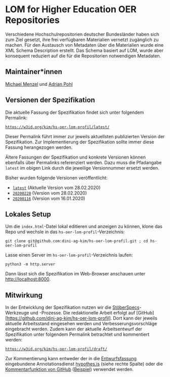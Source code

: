# LOM for Higher Education OER Repositories

Verschiedene Hochschulrepositorien deutscher Bundesländer haben sich zum Ziel
gesetzt, ihre frei verfügbaren Materialien vernetzt zugänglich zu machen. Für
den Austausch von Metadaten über die Materialien wurde eine XML Schema Description
erstellt. Das Schema basiert auf LOM, wurde aber konsequent reduziert auf die
für die Repositorien notwendigen Metadaten.

## Maintainer\*innen

[Michael Menzel](https://github.com/mic-men) und [Adrian Pohl](https://github.com/acka47)

## Versionen der Spezifikation

Die aktuelle Fassung der Spezifikation findet sich unter folgendem Permalink:

[`https://w3id.org/kim/hs-oer-lom-profil/latest/`][latest_version]

Dieser Permalink führt immer zur jeweils aktuellsten publizierten Version der
Spezifikation. Zur Implementierung der Spezifikation sollte immer diese Fassung
herangezogen werden.

Ältere Fassungen der Spezifikation und konkrete Versionen können ebenfalls über
Permalinks referenziert werden. Dazu muss die Pfadangabe `latest` im obigen Link
durch die jeweilige Versionnummer ersetzt werden.

Bisher wurden folgende Versionen veröffentlicht:

- [`latest`][latest_version] (Aktuelle Version vom 28.02.2020)
- [`20200228`][20200228] (Version vom 28.02.2020)
- [`20200116`][20200116] (Version vom 16.01.2020)


## Lokales Setup

Um die `index.html`-Datei lokal editieren und anzeigen zu können, klone das Repo und wechsle in das `hs-oer-lom-profil`-Verzeichnis:

`git clone git@github.com:dini-ag-kim/hs-oer-lom-profil.git ; cd hs-oer-lom-profil`

Lasse einen Server im `hs-oer-lom-profil`-Verzeichnis laufen:

`python3 -m http.server`

Dann lässt sich die Spezifikation im Web-Browser anschauen unter [http://localhost:8000](http://localhost:8000).

## Mitwirkung

In der Entwicklung der Spezifikation nutzen wir die [StöberSpecs](https://w3id.org/kim/stoeberspecs/)-Werkzeuge und -Prozesse.
Die redaktionelle Arbeit erfolgt auf [GitHub][https://github.com/dini-ag-kim/hs-oer-lom-profil]. Dort kann der jeweils
aktuelle Arbeitsstand eingesehen werden und Verbesserungsvorschläge eingebracht
werden. Zudem kann der aktuelle Arbeitsentwurf der Spezifikation unter folgendem
Permalink betrachtet und kommentiert werden:

[`https://w3id.org/kim/hs-oer-lom-profil/draft/`][draft_version]

Zur Kommentierung kann entweder der in die [Entwurfsfassung][draft_version]
eingebundene Annotationsdienst [hypothes.is](https://web.hypothes.is/) (siehe
rechte Spalte) oder die [Kommentarfunktion von GitHub][multi-line comments]
([Beispiel](https://github.com/dini-ag-kim/hs-oer-lom-profil/blob/master/draft/index.html#L122-L126))
verwendet werden.

[latest_version]: https://w3id.org/kim/hs-oer-lom-profil/latest/
[20200228]: https://w3id.org/kim/hs-oer-lom-profil/20200228/
[20200116]: https://w3id.org/kim/hs-oer-lom-profil/20200116/
[draft_version]: https://w3id.org/kim/hs-oer-lom-profil/draft/
[github]: https://github.com/dini-ag-kim/hs-oer-lom-profil/
[multi-line comments]: https://help.github.com/en/github/managing-your-work-on-github/opening-an-issue-from-code

